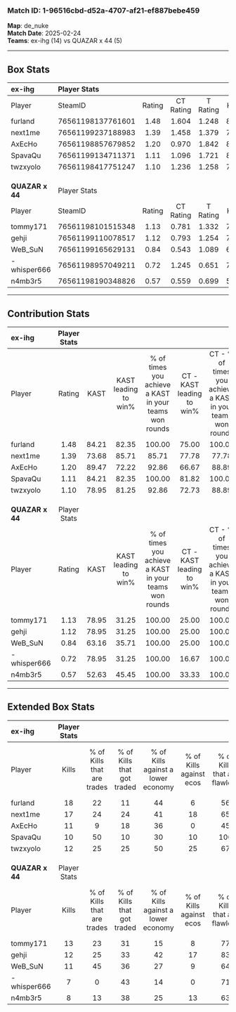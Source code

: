 ### Match ID: 1-96516cbd-d52a-4707-af21-ef887bebe459  
**Map**: de_nuke  
**Match Date**: 2025-02-24  
**Teams**: ex-ihg (14) vs QUAZAR x 44 (5)  

---  

## Box Stats  

| **ex-ihg**      | Player Stats      |        |           |          |       |       |       |         |        |      |     |
| :- | :- | :-: | :-: | :-: | :-: | :-: | :-: | :-: | :-: | :-: | :-: |
| Player          | SteamID           | Rating | CT Rating | T Rating | KAST  |  ADR  | Kills | Assists | Deaths | K/D  | HS% |
| furland         | 76561198137761601 |  1.48  |   1.604   |  1.248   | 84.21 | 86.2  |  18   |    3    |   11   | 1.64 | 38  |
| next1me         | 76561199237188983 |  1.39  |   1.458   |  1.379   | 73.68 | 103.1 |  17   |    5    |   12   | 1.42 | 47  |
| AxEcHo          | 76561198857679852 |  1.20  |   0.970   |  1.842   | 89.47 | 53.8  |  11   |    1    |   7    | 1.57 | 81  |
| SpavaQu         | 76561199134711371 |  1.11  |   1.096   |  1.721   | 84.21 | 61.1  |  10   |    2    |   8    | 1.25 | 50  |
| twzxyolo        | 76561198417751247 |  1.10  |   1.236   |  1.258   | 78.95 | 80.5  |  12   |    9    |   14   | 0.86 | 33  |
|                 |                   |        |           |          |       |       |       |         |        |      |     |
|                 |                   |        |           |          |       |       |       |         |        |      |     |
|                 |                   |        |           |          |       |       |       |         |        |      |     |
| **QUAZAR x 44** | Player Stats      |        |           |          |       |       |       |         |        |      |     |
| Player          | SteamID           | Rating | CT Rating | T Rating | KAST  |  ADR  | Kills | Assists | Deaths | K/D  | HS% |
| tommy171        | 76561198101515348 |  1.13  |   0.781   |  1.332   | 78.95 | 81.4  |  13   |    6    |   14   | 0.93 | 30  |
| gehji           | 76561199110078517 |  1.12  |   0.793   |  1.254   | 78.95 | 61.3  |  12   |    3    |   10   | 1.20 | 25  |
| WeB_SuN         | 76561199165629131 |  0.84  |   0.543   |  1.089   | 63.16 | 61.3  |  11   |    2    |   14   | 0.79 | 63  |
| -whisper666     | 76561198957049211 |  0.72  |   1.245   |  0.651   | 78.95 | 48.8  |   7   |    5    |   15   | 0.47 | 28  |
| n4mb3r5         | 76561198190348826 |  0.57  |   0.559   |  0.699   | 52.63 | 59.2  |   8   |    3    |   16   | 0.50 | 87  |
---  

## Contribution Stats  

| **ex-ihg**      | Player Stats |       |                      |                                                        |                           |                                                             |                          |                                                            |
| :- | :-: | :-: | :-: | :-: | :-: | :-: | :-: | :-: |
| Player          |    Rating    | KAST  | KAST leading to win% | % of times you achieve a KAST in your teams won rounds | CT - KAST leading to win% | CT - % of times you achieve a KAST in your teams won rounds | T - KAST leading to win% | T - % of times you achieve a KAST in your teams won rounds |
| furland         |     1.48     | 84.21 |        82.35         |                         100.00                         |           75.00           |                           100.00                            |          100.00          |                           100.00                           |
| next1me         |     1.39     | 73.68 |        85.71         |                         85.71                          |           77.78           |                            77.78                            |          100.00          |                           100.00                           |
| AxEcHo          |     1.20     | 89.47 |        72.22         |                         92.86                          |           66.67           |                            88.89                            |          83.33           |                           100.00                           |
| SpavaQu         |     1.11     | 84.21 |        82.35         |                         100.00                         |           81.82           |                           100.00                            |          83.33           |                           100.00                           |
| twzxyolo        |     1.10     | 78.95 |        81.25         |                         92.86                          |           72.73           |                            88.89                            |          100.00          |                           100.00                           |
|                 |              |       |                      |                                                        |                           |                                                             |                          |                                                            |
|                 |              |       |                      |                                                        |                           |                                                             |                          |                                                            |
|                 |              |       |                      |                                                        |                           |                                                             |                          |                                                            |
| **QUAZAR x 44** | Player Stats |       |                      |                                                        |                           |                                                             |                          |                                                            |
| Player          |    Rating    | KAST  | KAST leading to win% | % of times you achieve a KAST in your teams won rounds | CT - KAST leading to win% | CT - % of times you achieve a KAST in your teams won rounds | T - KAST leading to win% | T - % of times you achieve a KAST in your teams won rounds |
| tommy171        |     1.13     | 78.95 |        31.25         |                         100.00                         |           25.00           |                           100.00                            |          33.33           |                           100.00                           |
| gehji           |     1.12     | 78.95 |        31.25         |                         100.00                         |           25.00           |                           100.00                            |          33.33           |                           100.00                           |
| WeB_SuN         |     0.84     | 63.16 |        35.71         |                         100.00                         |           25.00           |                           100.00                            |          40.00           |                           100.00                           |
| -whisper666     |     0.72     | 78.95 |        31.25         |                         100.00                         |           16.67           |                           100.00                            |          40.00           |                           100.00                           |
| n4mb3r5         |     0.57     | 52.63 |        45.45         |                         100.00                         |           33.33           |                           100.00                            |          50.00           |                           100.00                           |
---  

## Extended Box Stats  

| **ex-ihg**      | Player Stats |                            |                            |                                    |                         |                              |                                 |        |                             |                                     |                          |                               |                            |
| :- | :-: | :-: | :-: | :-: | :-: | :-: | :-: | :-: | :-: | :-: | :-: | :-: | :-: |
| Player          |    Kills     | % of Kills that are trades | % of Kills that got traded | % of Kills against a lower economy | % of Kills against ecos | % of Kills that are flawless | % of Kills that are close duels | Deaths | % of Deaths that get traded | % of Deaths against a lower economy | % of Deaths against ecos | % of Deaths that are flawless | % of Deaths that are close |
| furland         |      18      |             22             |             11             |                 44                 |            6            |              56              |               11                |   11   |             27              |                 27                  |            9             |              73               |             9              |
| next1me         |      17      |             24             |             24             |                 41                 |           18            |              65              |                0                |   12   |             33              |                 17                  |            8             |              92               |             0              |
| AxEcHo          |      11      |             9              |             18             |                 36                 |            0            |              45              |               18                |   7    |             29              |                  0                  |            0             |              57               |             14             |
| SpavaQu         |      10      |             50             |             10             |                 30                 |           10            |             100              |               10                |   8    |             38              |                 38                  |            13            |              88               |             0              |
| twzxyolo        |      12      |             25             |             25             |                 50                 |           25            |              67              |               17                |   14   |             43              |                 21                  |            0             |              57               |             21             |
|                 |              |                            |                            |                                    |                         |                              |                                 |        |                             |                                     |                          |                               |                            |
|                 |              |                            |                            |                                    |                         |                              |                                 |        |                             |                                     |                          |                               |                            |
|                 |              |                            |                            |                                    |                         |                              |                                 |        |                             |                                     |                          |                               |                            |
| **QUAZAR x 44** | Player Stats |                            |                            |                                    |                         |                              |                                 |        |                             |                                     |                          |                               |                            |
| Player          |    Kills     | % of Kills that are trades | % of Kills that got traded | % of Kills against a lower economy | % of Kills against ecos | % of Kills that are flawless | % of Kills that are close duels | Deaths | % of Deaths that get traded | % of Deaths against a lower economy | % of Deaths against ecos | % of Deaths that are flawless | % of Deaths that are close |
| tommy171        |      13      |             23             |             31             |                 15                 |            8            |              77              |               15                |   14   |             14              |                 14                  |            0             |              50               |             14             |
| gehji           |      12      |             25             |             33             |                 42                 |           17            |              83              |                8                |   10   |             10              |                 10                  |            10            |              90               |             0              |
| WeB_SuN         |      11      |             45             |             36             |                 27                 |            9            |              64              |                9                |   14   |             14              |                 14                  |            0             |              71               |             14             |
| -whisper666     |      7       |             0              |             43             |                 14                 |            0            |              71              |                0                |   15   |             27              |                 13                  |            0             |              60               |             7              |
| n4mb3r5         |      8       |             13             |             38             |                 25                 |           13            |              63              |               13                |   16   |             19              |                 25                  |            6             |              63               |             13             |
